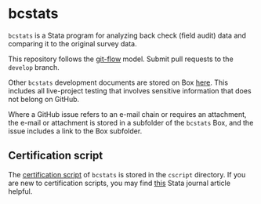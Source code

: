 bcstats
=======

`bcstats` is a Stata program for analyzing back check (field audit) data and comparing it to the original survey data.

This repository follows the [git-flow](http://nvie.com/posts/a-successful-git-branching-model/) model. Submit pull requests to the `develop` branch.

Other `bcstats` development documents are stored on Box [here](https://ipastorage.box.com/bcstats-develop). This includes all live-project testing that involves sensitive information that does not belong on GitHub.

Where a GitHub issue refers to an e-mail chain or requires an attachment, the e-mail or attachment is stored in a subfolder of the `bcstats` Box, and the issue includes a link to the Box subfolder.

Certification script
--------------------

The [certification script](http://www.stata.com/help.cgi?cscript) of `bcstats` is stored in the `cscript` directory. If you are new to certification scripts, you may find [this](http://www.stata-journal.com/sjpdf.html?articlenum=pr0001) Stata journal article helpful.
